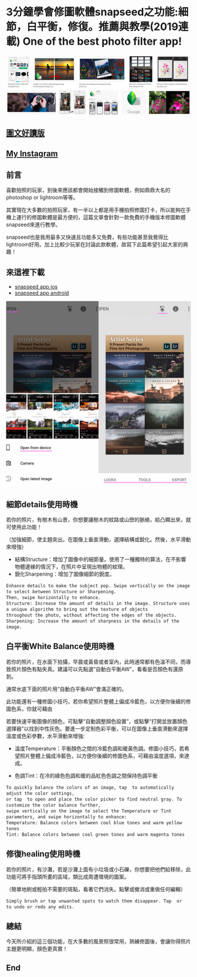 # 3分鐘學會修圖軟體snapseed之功能:細節，白平衡，修復。推薦與教學(2019連載) One of the best photo filter app!
![f1](https://github.com/HCH1/blog/blob/master/fig/app1.png)

## [圖文好讀版](https://medium.com/@sean101/3%E5%88%86%E9%90%98%E5%AD%B8%E4%BF%AE%E5%9C%96%E8%BB%9F%E9%AB%94snapseed%E6%8E%A8%E8%96%A6%E8%88%87%E6%95%99%E5%AD%B8-2019%E9%80%A3%E8%BC%89-one-of-the-best-photo-filter-app-81fd8e48e99c)

## [My Instagram](https://www.instagram.com/redbox111)

## 前言
喜歡拍照的玩家，到後來應該都會開始接觸到修圖軟體，例如鼎鼎大名的photoshop or lightroom等等。

其實現在大多數的拍照玩家，有一半以上都是用手機拍照修圖打卡，所以能夠在手機上運行的修圖軟體是最方便的，這篇文章會針對一款免費的手機版本修圖軟體snapseed來進行教學。

snapseed也是我用最多又快速且功能多又免費，有些功能甚至我覺得比lightroom好用。加上比較少玩家在討論此款軟體，故寫下此篇希望引起大家的興趣！

## 來這裡下載
- [snapseed app ios](https://apps.apple.com/sg/app/snapseed/id439438619)
- [snapseed app android](https://play.google.com/store/apps/details?id=com.niksoftware.snapseed&hl=en_SG)


![f1](https://github.com/HCH1/blog/blob/master/fig/app2.jpg)

## 細節details使用時機
若你的照片，有樹木有山景，你想要讓樹木的紋路或山巒的脈絡，給凸顯出來，就可使用此功能！

（加強細節，使主題突出。在圖像上垂直滑動，選擇結構或銳化。然後，水平滑動來增強）

- 結構Structure：增加了圖像中的細節量。使用了一種獨特的算法，在不影響物體邊緣的情況下，在照片中呈現出物體的紋理。
- 銳化Sharpening：增加了圖像細節的銳度。

```
Enhance details to make the subject pop. Swipe vertically on the image to select between Structure or Sharpening. 
Then, swipe horizontally to enhance.
Structure: Increase the amount of details in the image. Structure uses a unique algorithm to bring out the texture of objects 
throughout the photo, without affecting the edges of the objects.
Sharpening: Increase the amount of sharpness in the details of the image.
```

## 白平衡White Balance使用時機
若你的照片，在水面下拍攝，早晨或黃昏或者室內，此時通常都有色溫不同，而導致照片顏色有點失真。建議可以先點選“自動白平衡AW”，看看是否顏色有還原到。

通常水底下面的照片用“自動白平衡AW”會滿正確的。

此功能還有一種修圖小技巧，若你希望照片整體上偏成冷藍色，以方便你後續的修圖色系，你就可藉由

若要快速平衡圖像的顏色，可點擊“自動調整顏色設置”，或點擊“打開並放置顏色選擇器”以找到中性灰色。要進一步定制色彩平衡，可以在圖像上垂直滑動來選擇溫度或色彩參數，水平滑動來增強:

- 溫度Temperature：平衡顏色之間的冷藍色調和暖黃色調。修圖小技巧，若希望照片整體上偏成冷藍色，以方便你後續的修圖色系，可藉由溫度選項，來達成。

- 色調Tint：在冷的綠色色調和暖的品紅色色調之間保持色調平衡

```
To quickly balance the colors of an image, tap  to automatically adjust the color settings, 
or tap  to open and place the color picker to find neutral gray. To customize the color balance further, 
swipe vertically on the image to select the Temperature or Tint parameters, and swipe horizontally to enhance:
Temperature: Balance colors between cool blue tones and warm yellow tones
Tint: Balance colors between cool green tones and warm magenta tones
```

## 修復healing使用時機
若你的照片，有沙灘，若是沙灘上面有小垃圾或小石礫，你想要把他們給移除，此功能可將手指頭所畫的區域，類比成周遭環境的圖案。

（簡單地刷或輕拍不需要的斑點，看著它們消失。點擊或撤消或重做任何編輯）

```
Simply brush or tap unwanted spots to watch them disappear. Tap  or  to undo or redo any edits.
```

## 總結
今天所介紹的這三個功能，在大多數的風景照很常用，熟練修圖後，會讓你得照片主題更明顯，顏色更真實！

## End

